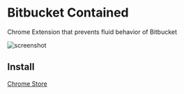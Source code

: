 # Bitbucket Contained
Chrome Extension that prevents fluid behavior of Bitbucket

![screenshot](https://cloud.githubusercontent.com/assets/6676674/15864443/2a312d40-2ca5-11e6-82c9-5a39f2c74a19.jpg)

## Install
[Chrome Store](https://chrome.google.com/webstore/detail/bitbucket-contained/bcedoonfodajchdkcldlppilhpkhbpao)
